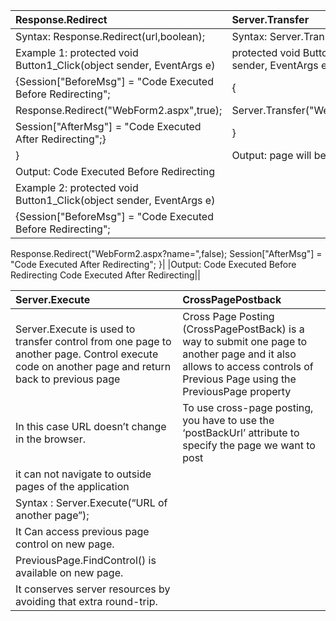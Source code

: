 
| Response.Redirect  |  Server.Transfer|
|:------------- |:---|
| Syntax:  Response.Redirect(url,boolean); |Syntax: Server.Transfer(url);|
|  Example 1: protected void Button1_Click(object sender, EventArgs e)| protected void Button1_Click(object sender, EventArgs e)|
{Session["BeforeMsg"] = "Code Executed Before Redirecting";|{|
Response.Redirect("WebForm2.aspx",true);|Server.Transfer("WebForm2.aspx");|
Session["AfterMsg"] = "Code Executed After Redirecting";}|}|
}|Output: page will be directed|
| Output: Code Executed Before Redirecting|
|Example 2:   protected void Button1_Click(object sender, EventArgs e)| 
{Session["BeforeMsg"] = "Code Executed Before Redirecting";| 
Response.Redirect("WebForm2.aspx?name=",false);
Session["AfterMsg"] = "Code Executed After Redirecting";
}|
|Output: Code Executed Before Redirecting Code Executed After Redirecting||
      
| Server.Execute  |CrossPagePostback|
|:------------- |:---|        
|Server.Execute is used to transfer control from one page to another page. Control execute code on another page and return back to previous page|Cross Page Posting (CrossPagePostBack) is a way to submit one page to another page and it also allows to access controls of Previous Page using the PreviousPage property|
|In this case URL doesn’t change in the browser.|To use cross-page posting, you have to use the ‘postBackUrl’ attribute to specify the page we want to post|
|it can not navigate to outside pages of the application|
|Syntax : Server.Execute(“URL of another page”);|
|It Can access previous page control on new page.|
|PreviousPage.FindControl() is available on new page.|
|It conserves server resources by avoiding that extra round-trip.|


     
